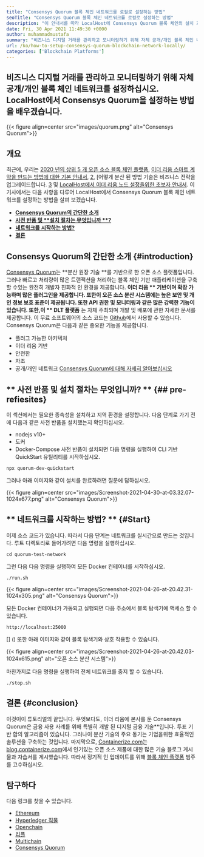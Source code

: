 ```yaml
---
title: "Consensys Quorum 블록 체인 네트워크를 로컬로 설정하는 방법" 
seoTitle: "Consensys Quorum 블록 체인 네트워크를 로컬로 설정하는 방법" 
description: "이 안내서를 따라 LocalHost에 Consensys Quorum 블록 체인의 설치 과정에 대해 알아보십시오. Consensys Quorum은 오픈 소스 Etherum 기반 블록 체인입니다." 
date: Fri, 30 Apr 2021 11:49:30 +0000
author: muhammadmustafa
summary: "비즈니스 디지털 거래를 관리하고 모니터링하기 위해 자체 공개/개인 블록 체인 네트워크를 설정하십시오. LocalHost에서 Consensys Quorum을 설정하는 방법을 배우겠습니다." 
url: /ko/how-to-setup-consensys-quorum-blockchain-network-locally/
categories: ['Blockchain Platforms']
---
```


## 비즈니스 디지털 거래를 관리하고 모니터링하기 위해 자체 공개/개인 블록 체인 네트워크를 설정하십시오. LocalHost에서 Consensys Quorum을 설정하는 방법을 배우겠습니다.

{{< figure align=center src="images/quorum.png" alt="Consensys Quorum">}}


## 개요
최근에, 우리는 [2020 년의 상위 5 개 오픈 소스 블록 체인 플랫폼][1], [이더 리움 스마트 계약을 만드는 방법에 대한 기본 안내서][2], [2], [어떻게 분산 된 방법 기술은 비즈니스 전략을 업그레이드합니다. [3] 및 [LocalHost에서 이더 리움 노드 설정을위한 초보자 안내서][4]. 이 기사에서는 다음 사항을 다루어 LocalHost에서 Consensys Quorum 블록 체인 네트워크를 설정하는 방법을 살펴 보겠습니다.
  * **[Consensys Quorum의 간단한 소개][5]**
  * **[사전 반품 및 **설치 절차는 무엇입니까 **?][6]** 
  * **[네트워크를 시작하는 방법?][7]**
  * **[결론][8]**

##  **Consensys Quorum의 간단한 소개**    {#introduction}
[Consensys Quorum][9]는 **분산 원장 기술 **를 기반으로 한 오픈 소스 플랫폼입니다. 그러나 빠르고 처리량이 많은 트랜잭션을 처리하는 블록 체인 기반 애플리케이션을 구축 할 수있는 완전히 개발자 친화적 인 환경을 제공합니다.  **이더 리움 **  기반이며 확장 가능하며 많은 플러그인을 제공합니다. 또한이 오픈 소스 분산 시스템에는 높은 보안 및 개인 정보 보호 표준이 제공됩니다. 또한 API 권한 및 모니터링과 같은 많은 강력한 기능이 있습니다. 또한,이 ** DLT 플랫폼** 는 자체 주최되며 개발 및 배포에 관한 자세한 문서를 제공합니다. 이 무료 소프트웨어의 소스 코드는 [Github][10]에서 사용할 수 있습니다.
Consensys Quorum은 다음과 같은 중요한 기능을 제공합니다.
  * 플러그 가능한 아키텍처
  * 이더 리움 기반
  * 안전한
  * 자조
  * 공개/개인 네트워크
[Consensys Quorum에 대해 자세히 알아보십시오][11]

## ** **사전 반품 및 설치 절차는 무엇입니까?** **   {## pre-refiesites}
이 섹션에서는 필요한 종속성을 설치하고 지역 환경을 설정합니다. 다음 단계로 가기 전에 다음과 같은 사전 반품을 설치했는지 확인하십시오.
  * nodejs v10+
  * 도커
  * Docker-Compose
사전 반품이 설치되면 다음 명령을 실행하여 CLI 기반 QuickStart 유틸리티를 시작하십시오.
```
npx quorum-dev-quickstart
```
그러나 아래 이미지와 같이 설치를 완료하려면 질문에 답하십시오.

{{< figure align=center src="images/Screenshot-2021-04-30-at-03.32.07-1024x677.png" alt="Consensys Quorum">}}


## ** **네트워크를 시작하는 방법?** **   {#Start}
이제 소스 코드가 있습니다. 따라서 다음 단계는 네트워크를 실시간으로 만드는 것입니다.
루트 디렉토리로 들어가려면 다음 명령을 실행하십시오.
```
cd quorum-test-network
```
그런 다음 다음 명령을 실행하여 모든 Docker 컨테이너를 시작하십시오.
```
./run.sh
```

{{< figure align=center src="images/Screenshot-2021-04-26-at-20.42.31-1024x305.png" alt="Consensys Quorum">}}

모든 Docker 컨테이너가 가동되고 실행되면 다음 주소에서 블록 탐색기에 액세스 할 수 있습니다.
```
http://localhost:25000
```
[] ()
또한 아래 이미지와 같이 블록 탐색기와 상호 작용할 수 있습니다.

{{< figure align=center src="images/Screenshot-2021-04-26-at-20.42.03-1024x615.png" alt="오픈 소스 분산 시스템">}}

마찬가지로 다음 명령을 실행하여 전체 네트워크를 중지 할 수 있습니다.
```
./stop.sh 
```

## 결론   {#conclusion}
이것이이 튜토리얼의 끝입니다. 무엇보다도, 이더 리움에 본사를 둔 Consensys Quorum은 금융 사용 사례를 위해 특별히 개발 된 디지털 금융 기술**입니다. 투표 기반 합의 알고리즘이 있습니다. 그러나이 분산 기술의 주요 동기는 기업을위한 효율적인 솔루션을 구축하는 것입니다.
마지막으로, [Containerize.com][12]는 [blog.containerize.com][13]에서 인기있는 오픈 소스 제품에 대한 많은 기술 블로그 게시물과 자습서를 게시했습니다. 따라서 정기적 인 업데이트를 위해 [블록 체인 플랫폼][14] 범주를 고수하십시오.

## 탐구하다
다음 링크를 찾을 수 있습니다.
  * [Ethereum][15]
  * [Hyperledger 직물][16]
  * [Openchain][17]
  * [리플][18]
  * [Multichain][19]
  * [Consensys Quorum][9]

  
[1]: https://blog.containerize.com/blockchain-platforms/top-5-open-source-blockchain-platforms-in-2020/
[2]: https://blog.containerize.com/
[3]: https://blog.containerize.com/2020/11/27/how-decentralized-technology-upgrades-your-business-strategy/
[4]: https://blog.containerize.com/2020/12/23/a-beginners-guide-to-setup-ethereum-node-on-localhost/
[5]: #Introduction
[6]: #pre-requisites
[7]: #start
[8]: #Conclusion
[9]: https://products.containerize.com/blockchain-platforms/consensys-quorum
[10]: https://github.com/ConsenSys/quorum
[11]: https://consensys.net/quorum/
[12]: https://www.containerize.com/
[13]: https://blog.containerize.com/
[14]: https://products.containerize.com/blockchain-platforms/
[15]: https://products.containerize.com/blockchain-platforms/ethereum
[16]: https://products.containerize.com/blockchain-platforms/hyperledger-fabric
[17]: https://products.containerize.com/blockchain-platforms/openchain
[18]: https://products.containerize.com/blockchain-platforms/ripple
[19]: https://products.containerize.com/blockchain-platforms/multichain
